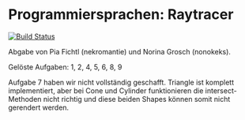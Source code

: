 Programmiersprachen: Raytracer
===========

[![Build Status](https://secure.travis-ci.org/vrsys/programmiersprachen-raytracer.png)](http://travis-ci.org/vrsys/programmiersprachen-raytracer)


Abgabe von Pia Fichtl (nekromantie) und Norina Grosch (nonokeks).

Gelöste Aufgaben: 1, 2, 4, 5, 6, 8, 9

Aufgabe 7 haben wir nicht vollständig geschafft. Triangle ist komplett implementiert, aber bei Cone und Cylinder funktionieren die intersect-Methoden nicht richtig und diese beiden Shapes können somit nicht gerendert werden.
